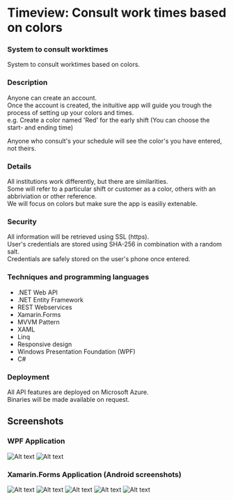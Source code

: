 # Timeview: Consult work times based on colors

### System to consult worktimes
System to consult worktimes based on colors.

### Description
Anyone can create an account.  
Once the account is created, the inituitive app will guide you trough the process of setting up your colors and times.  
e.g. Create a color named 'Red' for the early shift (You can choose the start- and ending time)  

Anyone who consult's your schedule will see the color's you have entered, not theirs.

### Details
All institutions work differently, but there are similarities.  
Some will refer to a particular shift or customer as a color, others with an abbriviation or other reference.  
We will focus on colors but make sure the app is easiliy extenable.  

### Security
All information will be retrieved using SSL (https).  
User's credentials are stored using SHA-256 in combination with a random salt.  
Credentials are safely stored on the user's phone once entered.

### Techniques and programming languages
- .NET Web API
- .NET Entity Framework
- REST Webservices
- Xamarin.Forms
- MVVM Pattern
- XAML
- Linq
- Responsive design
- Windows Presentation Foundation (WPF)
- C#

### Deployment
All API features are deployed on Microsoft Azure.  
Binaries will be made available on request.

## Screenshots
### WPF Application
![Alt text](https://raw.githubusercontent.com/niekvandael/TimeView/master/Screenshots/WPF/Following.png "Following List")
![Alt text](https://raw.githubusercontent.com/niekvandael/TimeView/master/Screenshots/WPF/Schedule.png "Schedule")

### Xamarin.Forms Application (Android screenshots)
![Alt text](https://raw.githubusercontent.com/niekvandael/TimeView/master/Screenshots/Android/Login.png "Login")
![Alt text](https://raw.githubusercontent.com/niekvandael/TimeView/master/Screenshots/Android/Register.png "Register")
![Alt text](https://raw.githubusercontent.com/niekvandael/TimeView/master/Screenshots/Android/Following.png "Following")
![Alt text](https://raw.githubusercontent.com/niekvandael/TimeView/master/Screenshots/Android/Schedule.png "Schedule")
![Alt text](https://raw.githubusercontent.com/niekvandael/TimeView/master/Screenshots/Android/NewColor.png "New color")

